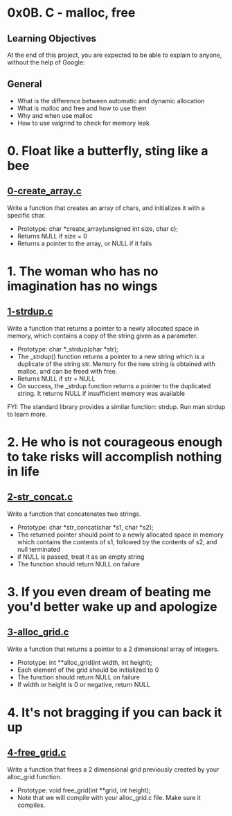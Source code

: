# 0x0B. C - malloc, free
## Learning Objectives
At the end of this project, you are expected to be able to explain to anyone, without the help of Google:

## General
+ What is the difference between automatic and dynamic allocation
+ What is malloc and free and how to use them
+ Why and when use malloc
+ How to use valgrind to check for memory leak

# 0. Float like a butterfly, sting like a bee
## [0-create_array.c](https://github.com/Assiminee/alx-low_level_programming/blob/main/0x0B-malloc_free/0-create_array.c)
Write a function that creates an array of chars, and initializes it with a specific char.

+ Prototype: char *create_array(unsigned int size, char c);
+ Returns NULL if size = 0
+ Returns a pointer to the array, or NULL if it fails

# 1. The woman who has no imagination has no wings
## [1-strdup.c](https://github.com/Assiminee/alx-low_level_programming/blob/main/0x0B-malloc_free/1-strdup.c)
Write a function that returns a pointer to a newly allocated space in memory, which contains a copy of the string given as a parameter.

+ Prototype: char *_strdup(char *str);
+ The _strdup() function returns a pointer to a new string which is a duplicate of the string str. Memory for the new string is obtained with malloc, and can be freed with free.
+ Returns NULL if str = NULL
+ On success, the _strdup function returns a pointer to the duplicated string. It returns NULL if insufficient memory was available

FYI: The standard library provides a similar function: strdup. Run man strdup to learn more.

# 2. He who is not courageous enough to take risks will accomplish nothing in life
## [2-str_concat.c](https://github.com/Assiminee/alx-low_level_programming/blob/main/0x0B-malloc_free/2-str_concat.c)
Write a function that concatenates two strings.

+ Prototype: char *str_concat(char *s1, char *s2);
+ The returned pointer should point to a newly allocated space in memory which contains the contents of s1, followed by the contents of s2, and null terminated
+ if NULL is passed, treat it as an empty string
+ The function should return NULL on failure

# 3. If you even dream of beating me you'd better wake up and apologize
## [3-alloc_grid.c](https://github.com/Assiminee/alx-low_level_programming/blob/main/0x0B-malloc_free/3-alloc_grid.c)
Write a function that returns a pointer to a 2 dimensional array of integers.

+ Prototype: int **alloc_grid(int width, int height);
+ Each element of the grid should be initialized to 0
+ The function should return NULL on failure
+ If width or height is 0 or negative, return NULL

# 4. It's not bragging if you can back it up
## [4-free_grid.c]()
Write a function that frees a 2 dimensional grid previously created by your alloc_grid function.

+ Prototype: void free_grid(int **grid, int height);
+ Note that we will compile with your alloc_grid.c file. Make sure it compiles.
